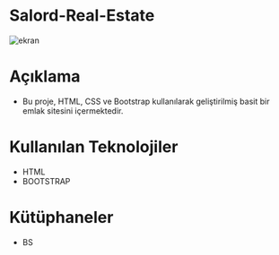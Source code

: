 # Salord-Real-Estate
![ekran](https://github.com/rumeysabaysal/Salord-Real-Estate/assets/147662934/60138c04-b30d-4b77-aa5f-5d60b97476f2)

# Açıklama

- Bu proje, HTML, CSS ve Bootstrap kullanılarak geliştirilmiş basit bir emlak sitesini içermektedir.

# Kullanılan Teknolojiler

- HTML
- BOOTSTRAP

# Kütüphaneler

- BS
